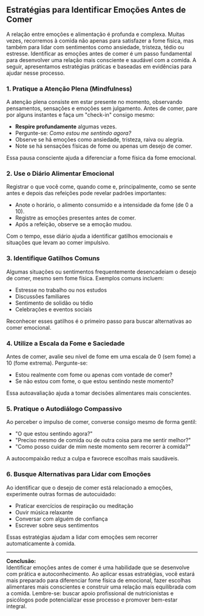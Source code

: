 
## Estratégias para Identificar Emoções Antes de Comer

A relação entre emoções e alimentação é profunda e complexa. Muitas vezes, recorremos à comida não apenas para satisfazer a fome física, mas também para lidar com sentimentos como ansiedade, tristeza, tédio ou estresse. Identificar as emoções antes de comer é um passo fundamental para desenvolver uma relação mais consciente e saudável com a comida. A seguir, apresentamos estratégias práticas e baseadas em evidências para ajudar nesse processo.

### 1. Pratique a Atenção Plena (Mindfulness)

A atenção plena consiste em estar presente no momento, observando pensamentos, sensações e emoções sem julgamento. Antes de comer, pare por alguns instantes e faça um "check-in" consigo mesmo:

- **Respire profundamente** algumas vezes.
- Pergunte-se: *Como estou me sentindo agora?*
- Observe se há emoções como ansiedade, tristeza, raiva ou alegria.
- Note se há sensações físicas de fome ou apenas um desejo de comer.

Essa pausa consciente ajuda a diferenciar a fome física da fome emocional.

### 2. Use o Diário Alimentar Emocional

Registrar o que você come, quando come e, principalmente, como se sente antes e depois das refeições pode revelar padrões importantes:

- Anote o horário, o alimento consumido e a intensidade da fome (de 0 a 10).
- Registre as emoções presentes antes de comer.
- Após a refeição, observe se a emoção mudou.

Com o tempo, esse diário ajuda a identificar gatilhos emocionais e situações que levam ao comer impulsivo.

### 3. Identifique Gatilhos Comuns

Algumas situações ou sentimentos frequentemente desencadeiam o desejo de comer, mesmo sem fome física. Exemplos comuns incluem:

- Estresse no trabalho ou nos estudos
- Discussões familiares
- Sentimento de solidão ou tédio
- Celebrações e eventos sociais

Reconhecer esses gatilhos é o primeiro passo para buscar alternativas ao comer emocional.

### 4. Utilize a Escala da Fome e Saciedade

Antes de comer, avalie seu nível de fome em uma escala de 0 (sem fome) a 10 (fome extrema). Pergunte-se:

- Estou realmente com fome ou apenas com vontade de comer?
- Se não estou com fome, o que estou sentindo neste momento?

Essa autoavaliação ajuda a tomar decisões alimentares mais conscientes.

### 5. Pratique o Autodiálogo Compassivo

Ao perceber o impulso de comer, converse consigo mesmo de forma gentil:

- "O que estou sentindo agora?"
- "Preciso mesmo de comida ou de outra coisa para me sentir melhor?"
- "Como posso cuidar de mim neste momento sem recorrer à comida?"

A autocompaixão reduz a culpa e favorece escolhas mais saudáveis.

### 6. Busque Alternativas para Lidar com Emoções

Ao identificar que o desejo de comer está relacionado a emoções, experimente outras formas de autocuidado:

- Praticar exercícios de respiração ou meditação
- Ouvir música relaxante
- Conversar com alguém de confiança
- Escrever sobre seus sentimentos

Essas estratégias ajudam a lidar com emoções sem recorrer automaticamente à comida.

___

**Conclusão:**  
Identificar emoções antes de comer é uma habilidade que se desenvolve com prática e autoconhecimento. Ao aplicar essas estratégias, você estará mais preparado para diferenciar fome física de emocional, fazer escolhas alimentares mais conscientes e construir uma relação mais equilibrada com a comida. Lembre-se: buscar apoio profissional de nutricionistas e psicólogos pode potencializar esse processo e promover bem-estar integral.
```

